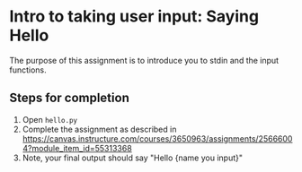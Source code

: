 # Intro to taking user input: Saying Hello

The purpose of this assignment is to introduce you to stdin and the input functions.

## Steps for completion

1. Open `hello.py`
1. Complete the assignment as described in https://canvas.instructure.com/courses/3650963/assignments/25666004?module_item_id=55313368
1. Note, your final output should say "Hello {name you input}"
